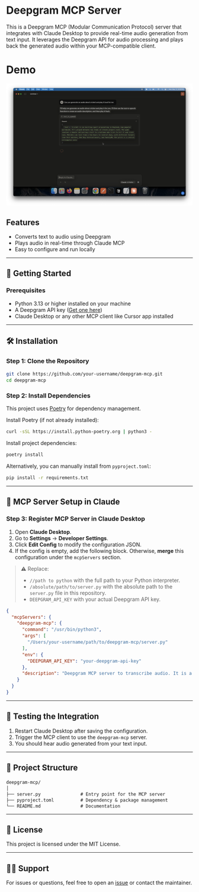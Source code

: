 # Deepgram MCP Server

This is a Deepgram MCP (Modular Communication Protocol) server that integrates with Claude Desktop to provide real-time audio generation from text input. It leverages the Deepgram API for audio processing and plays back the generated audio within your MCP-compatible client.

# Demo
[![Watch the video](demo_thumbnail.png)](claude_deepgram_recording.mp4)


## Features

- Converts text to audio using Deepgram
- Plays audio in real-time through Claude MCP
- Easy to configure and run locally

---

## 🚀 Getting Started

### Prerequisites

- Python 3.13 or higher installed on your machine
- A Deepgram API key ([Get one here](https://developers.deepgram.com/))
- Claude Desktop or any other MCP client like Cursor app installed

---

## 🛠️ Installation

### Step 1: Clone the Repository

```bash
git clone https://github.com/your-username/deepgram-mcp.git
cd deepgram-mcp
```

### Step 2: Install Dependencies

This project uses [Poetry](https://python-poetry.org/) for dependency management.

Install Poetry (if not already installed):

```bash
curl -sSL https://install.python-poetry.org | python3 -
```

Install project dependencies:

```bash
poetry install
```

Alternatively, you can manually install from `pyproject.toml`:

```bash
pip install -r requirements.txt
```

---

## 🧩 MCP Server Setup in Claude

### Step 3: Register MCP Server in Claude Desktop

1. Open **Claude Desktop**.
2. Go to **Settings** → **Developer Settings**.
3. Click **Edit Config** to modify the configuration JSON.
4. If the config is empty, add the following block. Otherwise, **merge** this configuration under the `mcpServers` section.

> ⚠️ Replace:
> - `//path to python` with the full path to your Python interpreter.
> - `/absolute/path/to/server.py` with the absolute path to the `server.py` file in this repository.
> - `DEEPGRAM_API_KEY` with your actual Deepgram API key.

```json
{
  "mcpServers": {
    "deepgram-mcp": {
      "command": "/usr/bin/python3",
      "args": [
        "/Users/your-username/path/to/deepgram-mcp/server.py"
      ],
      "env": {
        "DEEPGRAM_API_KEY": "your-deepgram-api-key"
      },
      "description": "Deepgram MCP server to transcribe audio. It is a STT server that uses the Deepgram API to transcribe audio."
    }
  }
}
```

---

## 🧪 Testing the Integration

1. Restart Claude Desktop after saving the configuration.
2. Trigger the MCP client to use the `deepgram-mcp` server.
3. You should hear audio generated from your text input.

---

## 📁 Project Structure

```
deepgram-mcp/
│
├── server.py               # Entry point for the MCP server
├── pyproject.toml          # Dependency & package management
└── README.md               # Documentation
```

---

## 📄 License

This project is licensed under the MIT License.

---

## 🙋‍♂️ Support

For issues or questions, feel free to open an [issue](https://github.com/your-username/deepgram-mcp/issues) or contact the maintainer.
